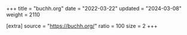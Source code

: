 +++
title = "buchh.org"
date = "2022-03-22"
updated = "2024-03-08"
weight = 2110

[extra]
source = "https://buchh.org/"
ratio = 100
size = 2
+++
